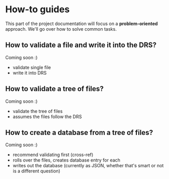 # How-to guides

This part of the project documentation
will focus on a **problem-oriented** approach.
We'll go over how to solve common tasks.

## How to validate a file and write it into the DRS?

Coming soon :)

- validate single file
- write it into DRS

## How to validate a tree of files?

Coming soon :)

- validate the tree of files
- assumes the files follow the DRS

## How to create a database from a tree of files?

Coming soon :)

- recommend validating first (cross-ref)
- rolls over the files, creates database entry for each
- writes out the database
  (currently as JSON, whether that's smart or not is a different question)
